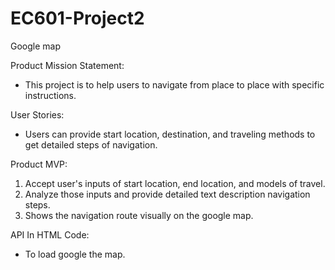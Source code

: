 # EC601-Project2
Google map

Product Mission Statement:
 - This project is to help users to navigate from place to place with specific instructions.

User Stories:
 - Users can provide start location, destination, and traveling methods to get detailed steps of navigation.

Product MVP:
1. Accept user's inputs of start location, end location, and models of travel.  
2. Analyze those inputs and provide detailed text description navigation steps.
3. Shows the navigation route visually on the google map.

API In HTML Code:
 - To load google the map.
